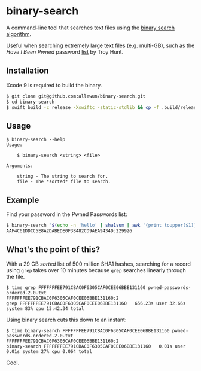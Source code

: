 # binary-search

A command-line tool that searches text files using the [binary search algorithm](https://en.wikipedia.org/wiki/Binary_search_algorithm).

Useful when searching extremely large text files (e.g. multi-GB), such as the _Have I Been Pwned_ password [list](https://haveibeenpwned.com/Passwords) by Troy Hunt.

## Installation

Xcode 9 is required to build the binary.

```bash
$ git clone git@github.com:allewun/binary-search.git
$ cd binary-search
$ swift build -c release -Xswiftc -static-stdlib && cp -f .build/release/binary-search /usr/local/bin/binary-search
```

## Usage

```
$ binary-search --help
Usage:

    $ binary-search <string> <file>

Arguments:

    string - The string to search for.
    file - The *sorted* file to search.
```

## Example

Find your password in the Pwned Passwords list:

```bash
$ binary-search "$(echo -n 'hello' | sha1sum | awk '{print toupper($1)}')" pwned-passwords-ordered-2.0.txt
AAF4C61DDCC5E8A2DABEDE0F3B482CD9AEA9434D:229926
```

## What's the point of this?

With a 29 GB _sorted_ list of 500 million SHA1 hashes, searching for a record using `grep` takes over 10 minutes because `grep` searches linearly through the file.

```
$ time grep FFFFFFFEE791CBAC0F6305CAF0CEE06BBE131160 pwned-passwords-ordered-2.0.txt
FFFFFFFEE791CBAC0F6305CAF0CEE06BBE131160:2
grep FFFFFFFEE791CBAC0F6305CAF0CEE06BBE131160   656.23s user 32.66s system 83% cpu 13:42.34 total
```

Using binary search cuts this down to an instant:

```
$ time binary-search FFFFFFFEE791CBAC0F6305CAF0CEE06BBE131160 pwned-passwords-ordered-2.0.txt
FFFFFFFEE791CBAC0F6305CAF0CEE06BBE131160:2
binary-search FFFFFFFEE791CBAC0F6305CAF0CEE06BBE131160   0.01s user 0.01s system 27% cpu 0.064 total
```

Cool.